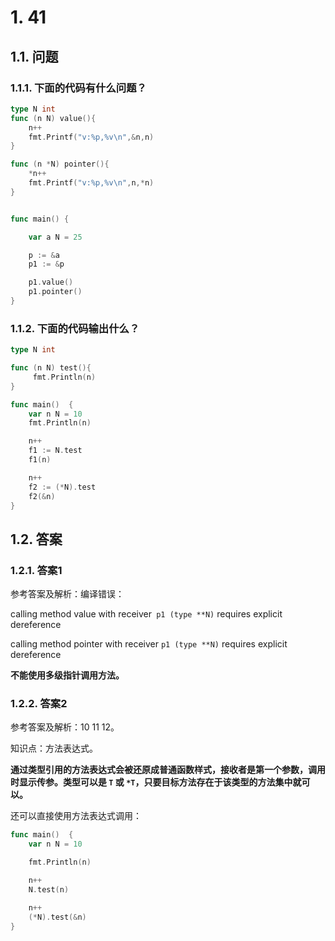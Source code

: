 # 1. 41

## 1.1. 问题

### 1.1.1. 下面的代码有什么问题？

```go
type N int
func (n N) value(){
    n++
    fmt.Printf("v:%p,%v\n",&n,n)
}

func (n *N) pointer(){
    *n++
    fmt.Printf("v:%p,%v\n",n,*n)
}


func main() {

    var a N = 25

    p := &a
    p1 := &p

    p1.value()
    p1.pointer()
}
```

### 1.1.2. 下面的代码输出什么？

```go
type N int

func (n N) test(){
     fmt.Println(n)
}

func main()  {
    var n N = 10
    fmt.Println(n)

    n++
    f1 := N.test
    f1(n)

    n++
    f2 := (*N).test
    f2(&n)
}
```


## 1.2. 答案

### 1.2.1. 答案1

参考答案及解析：编译错误：

calling method value with receiver` p1 (type **N)` requires explicit dereference

calling method pointer with receiver `p1 (type **N)` requires explicit dereference

**不能使用多级指针调用方法。**


### 1.2.2. 答案2

参考答案及解析：10 11 12。

知识点：方法表达式。

**通过类型引用的方法表达式会被还原成普通函数样式，接收者是第一个参数，调用时显示传参。类型可以是 `T` 或 `*T`，只要目标方法存在于该类型的方法集中就可以。**

还可以直接使用方法表达式调用：

```go
func main()  {
    var n N = 10

    fmt.Println(n)

    n++
    N.test(n)

    n++
    (*N).test(&n)
}
```